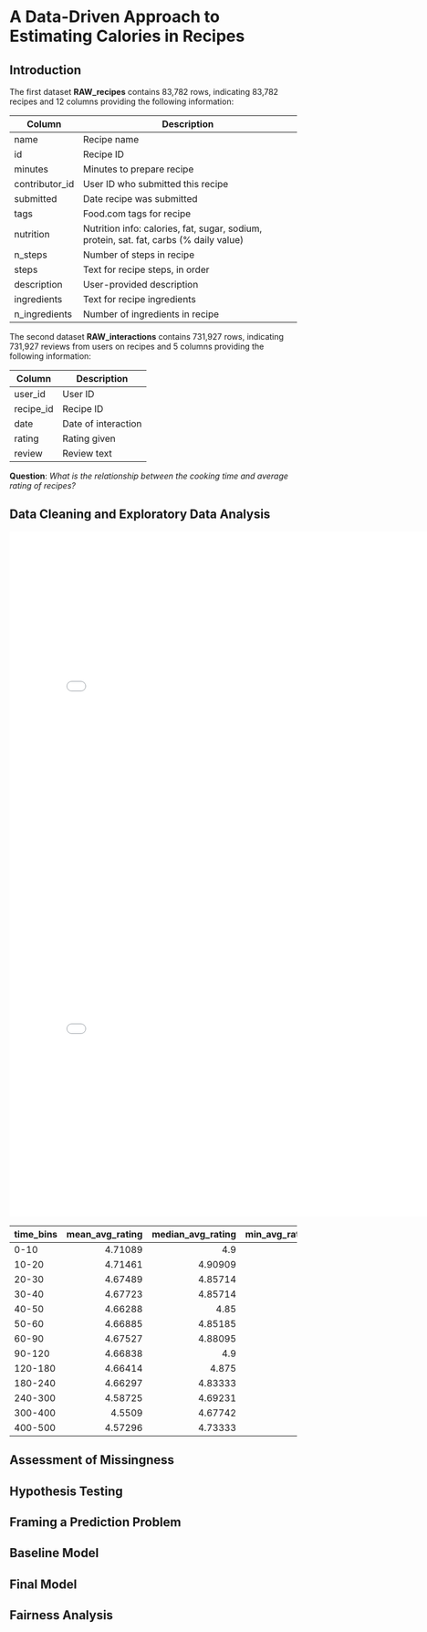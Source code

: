 # A Data-Driven Approach to Estimating Calories in Recipes

## Introduction

The first dataset **RAW_recipes** contains 83,782 rows, indicating 83,782 recipes and 12 columns providing the following information:

| Column         | Description                                                                                                       |
|----------------|-------------------------------------------------------------------------------------------------------------------|
| name           | Recipe name                                                                                                       |
| id             | Recipe ID                                                                                                         |
| minutes        | Minutes to prepare recipe                                                                                         |
| contributor_id | User ID who submitted this recipe                                                                                 |
| submitted      | Date recipe was submitted                                                                                         |
| tags           | Food.com tags for recipe                                                                                          |
| nutrition      | Nutrition info: calories, fat, sugar, sodium, protein, sat. fat, carbs (% daily value)                           |
| n_steps        | Number of steps in recipe                                                                                         |
| steps          | Text for recipe steps, in order                                                                                   |
| description    | User-provided description                                                                                         |
| ingredients    | Text for recipe ingredients                                                                                       |
| n_ingredients  | Number of ingredients in recipe                                                                                    |



The second dataset **RAW_interactions** contains 731,927 rows, indicating 731,927 reviews from users on recipes and 5 columns providing the following information:

| Column     | Description            |
|------------|------------------------|
| user_id    | User ID                |
| recipe_id  | Recipe ID              |
| date       | Date of interaction    |
| rating     | Rating given           |
| review     | Review text            |

**Question**: _What is the relationship between the cooking time and average rating of recipes?_

## Data Cleaning and Exploratory Data Analysis

<iframe 
  src="assets/cooking-time-distribution.html" 
  width="800" 
  height="600" 
  frameborder="0">
</iframe>

<iframe 
  src="assets/average_recipe_rating.html" 
  width="800" 
  height="600" 
  frameborder="0">
</iframe>

| time_bins   |   mean_avg_rating |   median_avg_rating |   min_avg_rating |   max_avg_rating |   count_avg_rating |
|:------------|------------------:|--------------------:|-----------------:|-----------------:|-------------------:|
| 0-10        |           4.71089 |             4.9     |                1 |                5 |              21011 |
| 10-20       |           4.71461 |             4.90909 |                1 |                5 |              30721 |
| 20-30       |           4.67489 |             4.85714 |                1 |                5 |              35736 |
| 30-40       |           4.67723 |             4.85714 |                1 |                5 |              35190 |
| 40-50       |           4.66288 |             4.85    |                1 |                5 |              25941 |
| 50-60       |           4.66885 |             4.85185 |                1 |                5 |              17356 |
| 60-90       |           4.67527 |             4.88095 |                1 |                5 |              32605 |
| 90-120      |           4.66838 |             4.9     |                1 |                5 |               7985 |
| 120-180     |           4.66414 |             4.875   |                1 |                5 |               7770 |
| 180-240     |           4.66297 |             4.83333 |                1 |                5 |               4114 |
| 240-300     |           4.58725 |             4.69231 |                1 |                5 |               3372 |
| 300-400     |           4.5509  |             4.67742 |                1 |                5 |               3913 |
| 400-500     |           4.57296 |             4.73333 |                1 |                5 |               2310 |



## Assessment of Missingness

## Hypothesis Testing

## Framing a Prediction Problem

## Baseline Model

## Final Model

## Fairness Analysis
